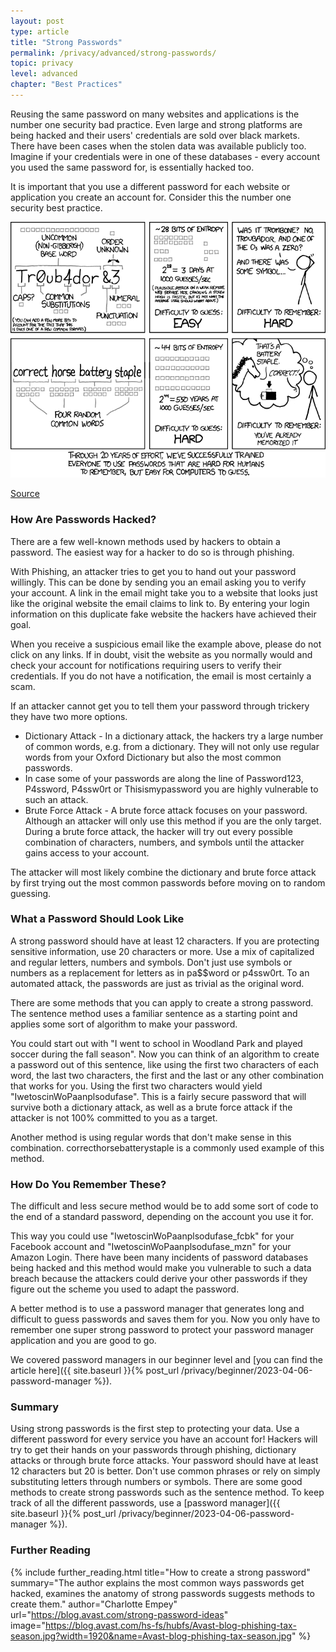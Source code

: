 ```yaml
---
layout: post
type: article
title: "Strong Passwords"
permalink: /privacy/advanced/strong-passwords/
topic: privacy
level: advanced
chapter: "Best Practices"
---
```


Reusing the same password on many websites and applications is the number one security bad practice. Even large and strong platforms are being hacked and their users' credentials are sold over black markets. There have been cases when the stolen data was available publicly too. Imagine if your credentials were in one of these databases - every account you used the same password for, is essentially hacked too.

It is important that you use a different password for each website or application you create an account for. Consider this the number one security best practice.

![password](/assets/post_files/privacy/advanced/strong-passwords/password.png)

[Source]([https://xkcd.com/936/](https://xkcd.com/936/))

### How Are Passwords Hacked?

There are a few well-known methods used by hackers to obtain a password. The easiest way for a hacker to do so is through phishing. 

With Phishing, an attacker tries to get you to hand out your password willingly. This can be done by sending you an email asking you to verify your account. A link in the email might take you to a website that looks just like the original website the email claims to link to. By entering your login information on this duplicate fake website the hackers have achieved their goal.

When you receive a suspicious email like the example above, please do not click on any links. If in doubt, visit the website as you normally would and check your account for notifications requiring users to verify their credentials. If you do not have a notification, the email is most certainly a scam.

If an attacker cannot get you to tell them your password through trickery they have two more options. 

 - Dictionary Attack - In a dictionary attack, the hackers try a large number of common words, e.g. from a dictionary. They will not only use regular words from your Oxford Dictionary but also the most common passwords.
 - In case some of your passwords are along the line of Password123, P4ssword, P4ssw0rt or Thisismypassword you are highly vulnerable to such an attack.
 - Brute Force Attack - A brute force attack focuses on your password. Although an attacker will only use this method if you are the only target. During a brute force attack, the hacker will try out every possible combination of characters, numbers, and symbols until the attacker gains access to your account.

The attacker will most likely combine the dictionary and brute force attack by first trying out the most common passwords before moving on to random guessing.

### What a Password Should Look Like

A strong password should have at least 12 characters. If you are protecting sensitive information, use 20 characters or more. Use a mix of capitalized and regular letters, numbers and symbols. Don't just use symbols or numbers as a replacement for letters as in pa$$word or p4ssw0rt. To an automated attack, the passwords are just as trivial as the original word.

There are some methods that you can apply to create a strong password. The sentence method uses a familiar sentence as a starting point and applies some sort of algorithm to make your password.

You could start out with "I went to school in Woodland Park and played soccer during the fall season". Now you can think of an algorithm to create a password out of this sentence, like using the first two characters of each word, the last two characters, the first and the last or any other combination that works for you. Using the first two characters would yield "IwetoscinWoPaanplsodufase". This is a fairly secure password that will survive both a dictionary attack, as well as a brute force attack if the attacker is not 100% committed to you as a target.

Another method is using regular words that don't make sense in this combination. correcthorsebatterystaple is a commonly used example of this method.

### How Do You Remember These?

The difficult and less secure method would be to add some sort of code to the end of a standard password, depending on the account you use it for. 

This way you could use "IwetoscinWoPaanplsodufase_fcbk" for your Facebook account and "IwetoscinWoPaanplsodufase_mzn" for your Amazon Login. There have been many incidents of password databases being hacked and this method would make you vulnerable to such a data breach because the attackers could derive your other passwords if they figure out the scheme you used to adapt the password.

A better method is to use a password manager that generates long and difficult to guess passwords and saves them for you. Now you only have to remember one super strong password to protect your password manager application and you are good to go. 

We covered password managers in our beginner level and [you can find the article here]({{ site.baseurl }}{% post_url /privacy/beginner/2023-04-06-password-manager %}).

### Summary

Using strong passwords is the first step to protecting your data. Use a different password for every service you have an account for! Hackers will try to get their hands on your passwords through phishing, dictionary attacks or through brute force attacks. Your password should have at least 12 characters but 20 is better. Don't use common phrases or rely on simply substituting letters through numbers or symbols. There are some good methods to create strong passwords such as the sentence method. To keep track of all the different passwords, use a [password manager]({{ site.baseurl }}{% post_url /privacy/beginner/2023-04-06-password-manager %}).


### Further Reading

{%
  include further_reading.html
  title="How to create a strong password"
  summary="The author explains the most common ways passwords get hacked, examines the anatomy of strong passwords suggests methods to create them."
  author="Charlotte Empey"
  url="https://blog.avast.com/strong-password-ideas"
  image="https://blog.avast.com/hs-fs/hubfs/Avast-blog-phishing-tax-season.jpg?width=1920&name=Avast-blog-phishing-tax-season.jpg"
%}
